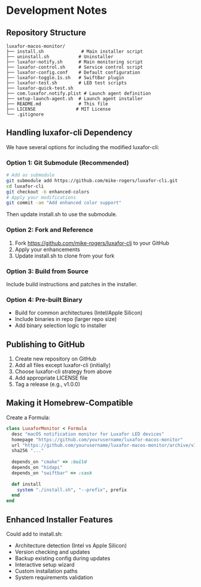 # Development Notes

## Repository Structure

```
luxafor-macos-monitor/
├── install.sh              # Main installer script
├── uninstall.sh           # Uninstaller
├── luxafor-notify.sh      # Main monitoring script
├── luxafor-control.sh     # Service control script
├── luxafor-config.conf    # Default configuration
├── luxafor-toggle.1s.sh   # SwiftBar plugin
├── luxafor-test.sh        # LED test scripts
├── luxafor-quick-test.sh
├── com.luxafor.notify.plist # Launch agent definition
├── setup-launch-agent.sh  # Launch agent installer
├── README.md              # This file
├── LICENSE               # MIT License
└── .gitignore
```

## Handling luxafor-cli Dependency

We have several options for including the modified luxafor-cli:

### Option 1: Git Submodule (Recommended)
```bash
# Add as submodule
git submodule add https://github.com/mike-rogers/luxafor-cli.git
cd luxafor-cli
git checkout -b enhanced-colors
# Apply your modifications
git commit -am "Add enhanced color support"
```

Then update install.sh to use the submodule.

### Option 2: Fork and Reference
1. Fork https://github.com/mike-rogers/luxafor-cli to your GitHub
2. Apply your enhancements
3. Update install.sh to clone from your fork

### Option 3: Build from Source
Include build instructions and patches in the installer.

### Option 4: Pre-built Binary
- Build for common architectures (Intel/Apple Silicon)
- Include binaries in repo (larger repo size)
- Add binary selection logic to installer

## Publishing to GitHub

1. Create new repository on GitHub
2. Add all files except luxafor-cli (initially)
3. Choose luxafor-cli strategy from above
4. Add appropriate LICENSE file
5. Tag a release (e.g., v1.0.0)

## Making it Homebrew-Compatible

Create a Formula:
```ruby
class LuxaforMonitor < Formula
  desc "macOS notification monitor for Luxafor LED devices"
  homepage "https://github.com/yourusername/luxafor-macos-monitor"
  url "https://github.com/yourusername/luxafor-macos-monitor/archive/v1.0.0.tar.gz"
  sha256 "..."
  
  depends_on "cmake" => :build
  depends_on "hidapi"
  depends_on "swiftbar" => :cask
  
  def install
    system "./install.sh", "--prefix", prefix
  end
end
```

## Enhanced Installer Features

Could add to install.sh:
- Architecture detection (Intel vs Apple Silicon)
- Version checking and updates
- Backup existing config during updates
- Interactive setup wizard
- Custom installation paths
- System requirements validation